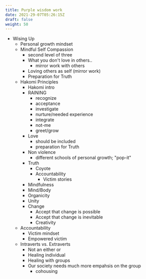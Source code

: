 ```yaml
---
title: Purple wisdom work
date: 2021-29-07T05:26:15Z
draft: false
weight: 50
---
```

- Wising Up
  - Personal growth mindset
  - Mindful Self Compassion
	- second level of three
	- What you don't love in others..
	  - mirror work with others
	- Loving others as self (mirror work)
	- Preparation for Truth
  - Hakomi Principles
	- Hakomi intro
	- RAINING
	  - recognize
	  - acceptance
	  - investigate
	  - nurture/needed experience
	  - integrate
	  - not-me
	  - greet/grow
	- Love
	  - should be included
	  - preparation for Truth
	- Non violence
	  - different schools of personal growth; "pop-it"
	- Truth
	  - Coyote
	  - Accountability
		- Victim stories
	- Mindfulness
	- Mind/Body
	- Organicity
	- Unity
	- Change
	  - Accept that change is possible
	  - Accept that change is inevitable
	  - Creativity
  - Accountability
	- Victim mindset
	- Empowered victim
  - Intraverts vs. Extraverts
	- Not an either or
	- Healing individual
	- Healing with groups
	- Our society needs much more empahsis on the group
	  - cohousing
